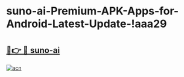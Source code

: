 # suno-ai-Premium-APK-Apps-for-Android-Latest-Update-!aaa29

# <h2><a href="https://u9b1ru.esa.edu.pl?title=suno-ai&ref=aaa29">🔗👉 🔴 suno-ai</a></h2>

[![acn](https://github.com/user-attachments/assets/0f9c940e-d8b0-45ae-aac7-cd30a18b3e1c)](https://u9b1ru.esa.edu.pl?title=suno-ai&ref=aaa29)

